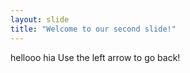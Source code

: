 ```yaml
---
layout: slide
title: "Welcome to our second slide!"
---
```

hellooo hia
Use the left arrow to go back!
